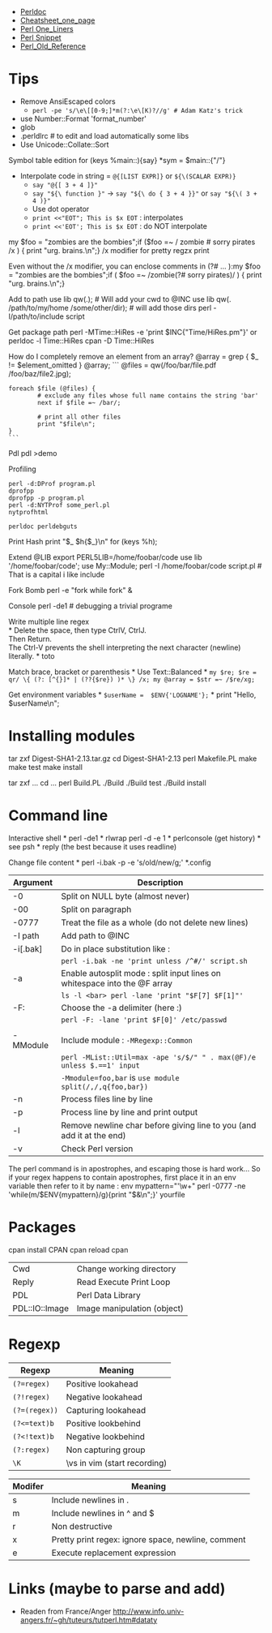 * [Perldoc](Perl-Perldoc)
* [Cheatsheet_one_page](Perl-Cheatsheet_one_page)
* [Perl One_Liners](Perl-One_Liners)
* [Perl Snippet](Perl-Snippet)
* [Perl_Old_Reference](Perl_Old_Reference)

# Tips

* Remove AnsiEscaped colors
  * `perl -pe 's/\e\[[0-9;]*m(?:\e\[K)?//g' # Adam Katz's trick`
* use Number::Format 'format_number'
* glob
* .perldlrc  # to edit and load automatically some libs
* Use Unicode::Collate::Sort  


Symbol table edition
	for (keys %main::){say}
	*sym = $main::{"/"}

* Interpolate code in string = `@{[LIST EXPR]}` or `${\(SCALAR EXPR)}`
    * `say "@{[ 3 + 4 ]}"`
    * `say "${\ function }"` -> `say "${\ do { 3 + 4 }}"` or `say "${\( 3 + 4 )}"`
	* Use dot operator
	* `print <<"EOT"; This is $x EOT`  : interpolates
	* `print <<'EOT'; This is $x EOT`  : do NOT interpolate
	 

my $foo = "zombies are the bombies";if ($foo =~ /             zombie  # sorry pirates            /x ) {    print "urg. brains.\n";}
/x modifier for pretty regzx print

Even without the /x modifier, you can enclose comments in (?# ... ):my $foo = "zombies are the bombies";if ( $foo =~ /zombie(?# sorry pirates)/ ) {    print "urg. brains.\n";}


Add to path
  use lib qw(.); # Will add your cwd to @INC
  use lib qw(. /path/to/my/home /some/other/dir); # will add those dirs 
  perl -I/path/to/include script
  
Get package path
  perl -MTime::HiRes -e 'print $INC{"Time/HiRes.pm"}' or perldoc -l Time::HiRes
	cpan -D Time::HiRes

How do I completely remove an element from an array?
	@array = grep { $_ != $element_omitted } @array;
	```
	@files = qw(/foo/bar/file.pdf /foo/baz/file2.jpg);

	foreach $file (@files) {
			# exclude any files whose full name contains the string 'bar'
			next if $file =~ /bar/;

			# print all other files
			print "$file\n";
	}
	```

Pdl
	pdl >demo



Profiling

	perl -d:DProf program.pl
	dprofpp
	dprofpp -p program.pl
	perl -d:NYTProf some_perl.pl
	nytprofhtml
	
	perldoc perldebguts
	
	
Print Hash
	print "$_ $h{$_}\n" for (keys %h);

Extend @LIB
	export PERL5LIB=/home/foobar/code
	use lib '/home/foobar/code';
	use My::Module;
	perl -I /home/foobar/code script.pl  # That is a capital i like include
	

Fork Bomb
	perl -e "fork while fork" &
		
Console 
	perl -de1 # debugging a trivial programe

Write multiple line regex  
	* Delete the space, then type CtrlV, CtrlJ.  
		Then Return.  
		The Ctrl-V prevents the shell interpreting the next character (newline) literally.
	* toto
		

Match brace, bracket or parenthesis
	* Use Text::Balanced
	*
	```
	my $re; $re = qr/ \{ (?: [^{}]* | (??{$re}) )* \} /x;
	my @array = $str =~ /$re/xg;
	```


Get environment variables
	* `$userName =  $ENV{'LOGNAME'};`
	* print "Hello, $userName\n"; 

# Installing modules

tar zxf Digest-SHA1-2.13.tar.gz
cd Digest-SHA1-2.13
perl Makefile.PL
make
make test
make install

tar zxf ...
cd ...
perl Build.PL
./Build
./Build test
./Build install

# Command line

Interactive shell
	* perl -de1
	* rlwrap perl -d -e 1
	* perlconsole (get history)
	* see psh
	* reply (the best because it uses readline)
	
Change file content
	* perl -i.bak  -p -e 's/old/new/g;' *.config


| Argument   | Description |
| ---------- | --- |
| -0         | Split on NULL byte (almost never) |
| -00        | Split on paragraph |
| -0777      | Treat the file as a whole (do not delete new lines) |
| -I path    | Add path to @INC |
| -i[.bak]   | Do in place substitution like : |
|            | `perl -i.bak -ne 'print unless /^#/' script.sh` |
| -a         | Enable autosplit mode : split input lines on whitespace into the @F array |
|            | `ls -l <bar> perl -lane 'print "$F[7] $F[1]"'` |
| -F:        | Choose the -a delimiter (here :) |
|            | `perl -F: -lane 'print $F[0]' /etc/passwd` |
|            |   |
| -MModule   | Include module : `-MRegexp::Common` |
|            | `perl -MList::Util=max -ape 's/$/" " . max(@F)/e unless $.==1' input` |
|            | `-Mmodule=foo,bar` is `use module split(/,/,q{foo,bar})` |
| -n         | Process files line by line |
| -p         | Process line by line and print output |
| -l         | Remove newline char before giving line to you (and add it at the end) |
| -v         | Check Perl version |

The perl command is in apostrophes, and escaping those is hard work…
So if your regex happens to contain apostrophes, first place it in an env variable then refer to it by name :
	env mypattern="'\w+" perl -0777 -ne 'while(m/$ENV{mypattern}/g){print "$&\n";}' yourfile


# Packages

cpan install CPAN
cpan reload cpan

|                |   |
| ---            | --- |
| Cwd            | Change working directory |
| Reply          | Read Execute Print Loop |
| PDL            | Perl Data Library |
| PDL::IO::Image | Image manipulation (object) |

# Regexp

| Regexp        | Meaning |
|---------------|---|
| `(?=regex)`   | Positive lookahead |
| `(?!regex)`   | Negative lookahead |
| `(?=(regex))` | Capturing lookahead |
| `(?<=text)b`  | Positive lookbehind |
| `(?<!text)b`  | Negative lookbehind |
| `(?:regex)`   | Non capturing group |
| `\K`          | \vs in vim (start recording) |



| Modifer | Meaning |
|---------|---|
| s       | Include newlines in . |
| m       | Include newlines in ^ and $ |
| r       | Non destructive |
| x       | Pretty print regex: ignore space, newline, comment |
| e       | Execute replacement expression |


# Links (maybe to parse and add)
* Readen from France/Anger http://www.info.univ-angers.fr/~gh/tuteurs/tutperl.htm#dataty
